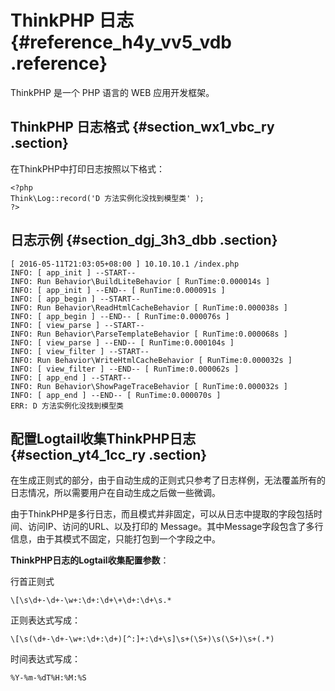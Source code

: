 # ThinkPHP 日志 {#reference_h4y_vv5_vdb .reference}

ThinkPHP 是一个 PHP 语言的 WEB 应用开发框架。

## ThinkPHP 日志格式 {#section_wx1_vbc_ry .section}

在ThinkPHP中打印日志按照以下格式：

``` {#codeblock_jdq_hdg_khk}
<?php
Think\Log::record('D 方法实例化没找到模型类' );
?>
```

## 日志示例 {#section_dgj_3h3_dbb .section}

``` {#codeblock_og9_44t_4sy}
[ 2016-05-11T21:03:05+08:00 ] 10.10.10.1 /index.php
INFO: [ app_init ] --START--
INFO: Run Behavior\BuildLiteBehavior [ RunTime:0.000014s ]
INFO: [ app_init ] --END-- [ RunTime:0.000091s ]
INFO: [ app_begin ] --START--
INFO: Run Behavior\ReadHtmlCacheBehavior [ RunTime:0.000038s ]
INFO: [ app_begin ] --END-- [ RunTime:0.000076s ]
INFO: [ view_parse ] --START--
INFO: Run Behavior\ParseTemplateBehavior [ RunTime:0.000068s ]
INFO: [ view_parse ] --END-- [ RunTime:0.000104s ]
INFO: [ view_filter ] --START--
INFO: Run Behavior\WriteHtmlCacheBehavior [ RunTime:0.000032s ]
INFO: [ view_filter ] --END-- [ RunTime:0.000062s ]
INFO: [ app_end ] --START--
INFO: Run Behavior\ShowPageTraceBehavior [ RunTime:0.000032s ]
INFO: [ app_end ] --END-- [ RunTime:0.000070s ]
ERR: D 方法实例化没找到模型类
```

## 配置Logtail收集ThinkPHP日志 {#section_yt4_1cc_ry .section}

在生成正则式的部分，由于自动生成的正则式只参考了日志样例，无法覆盖所有的日志情况，所以需要用户在自动生成之后做一些微调。

由于ThinkPHP是多行日志，而且模式并非固定，可以从日志中提取的字段包括时间、访问IP、访问的URL、以及打印的 Message。其中Message字段包含了多行信息，由于其模式不固定，只能打包到一个字段之中。

 **ThinkPHP日志的Logtail收集配置参数**：

行首正则式

``` {#codeblock_s5v_zg9_vkc}
\[\s\d+-\d+-\w+:\d+:\d+\+\d+:\d+\s.*
```

正则表达式写成：

``` {#codeblock_xkq_iv3_xjl}
\[\s(\d+-\d+-\w+:\d+:\d+)[^:]+:\d+\s]\s+(\S+)\s(\S+)\s+(.*)
```

时间表达式写成：

``` {#codeblock_l8j_t0b_zhb}
%Y-%m-%dT%H:%M:%S
```

